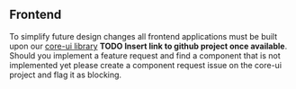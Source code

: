 ## Frontend
To simplify future design changes all frontend applications must be built upon our
[core-ui library](/README.md) **TODO Insert link to github project once available**.
Should you implement a feature request and find a component that is not implemented 
yet please create a component request issue on the core-ui project and flag it as blocking.
